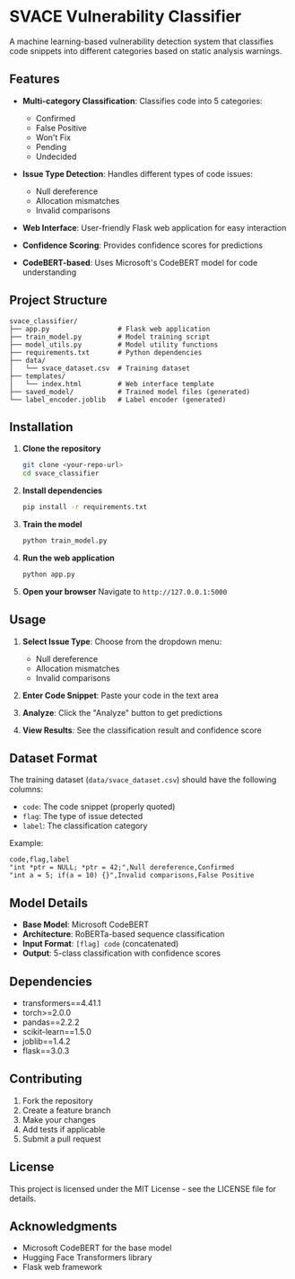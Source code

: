 # SVACE Vulnerability Classifier

A machine learning-based vulnerability detection system that classifies code snippets into different categories based on static analysis warnings.

## Features

- **Multi-category Classification**: Classifies code into 5 categories:
  - Confirmed
  - False Positive
  - Won't Fix
  - Pending
  - Undecided

- **Issue Type Detection**: Handles different types of code issues:
  - Null dereference
  - Allocation mismatches
  - Invalid comparisons

- **Web Interface**: User-friendly Flask web application for easy interaction
- **Confidence Scoring**: Provides confidence scores for predictions
- **CodeBERT-based**: Uses Microsoft's CodeBERT model for code understanding

## Project Structure

```
svace_classifier/
├── app.py                 # Flask web application
├── train_model.py         # Model training script
├── model_utils.py         # Model utility functions
├── requirements.txt       # Python dependencies
├── data/
│   └── svace_dataset.csv  # Training dataset
├── templates/
│   └── index.html         # Web interface template
├── saved_model/           # Trained model files (generated)
└── label_encoder.joblib   # Label encoder (generated)
```

## Installation

1. **Clone the repository**
   ```bash
   git clone <your-repo-url>
   cd svace_classifier
   ```

2. **Install dependencies**
   ```bash
   pip install -r requirements.txt
   ```

3. **Train the model**
   ```bash
   python train_model.py
   ```

4. **Run the web application**
   ```bash
   python app.py
   ```

5. **Open your browser**
   Navigate to `http://127.0.0.1:5000`

## Usage

1. **Select Issue Type**: Choose from the dropdown menu:
   - Null dereference
   - Allocation mismatches
   - Invalid comparisons

2. **Enter Code Snippet**: Paste your code in the text area

3. **Analyze**: Click the "Analyze" button to get predictions

4. **View Results**: See the classification result and confidence score

## Dataset Format

The training dataset (`data/svace_dataset.csv`) should have the following columns:
- `code`: The code snippet (properly quoted)
- `flag`: The type of issue detected
- `label`: The classification category

Example:
```csv
code,flag,label
"int *ptr = NULL; *ptr = 42;",Null dereference,Confirmed
"int a = 5; if(a = 10) {}",Invalid comparisons,False Positive
```

## Model Details

- **Base Model**: Microsoft CodeBERT
- **Architecture**: RoBERTa-based sequence classification
- **Input Format**: `[flag] code` (concatenated)
- **Output**: 5-class classification with confidence scores

## Dependencies

- transformers==4.41.1
- torch>=2.0.0
- pandas==2.2.2
- scikit-learn==1.5.0
- joblib==1.4.2
- flask==3.0.3

## Contributing

1. Fork the repository
2. Create a feature branch
3. Make your changes
4. Add tests if applicable
5. Submit a pull request

## License

This project is licensed under the MIT License - see the LICENSE file for details.

## Acknowledgments

- Microsoft CodeBERT for the base model
- Hugging Face Transformers library
- Flask web framework 
